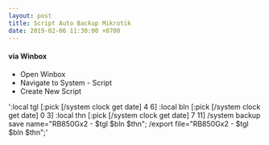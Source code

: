 ```yaml
---
layout: post
title: Script Auto Backup Mikrotik
date: 2019-02-06 11:30:00 +0700
---
```


#### via Winbox
- Open Winbox
- Navigate to System - Script
- Create New Script

':local tgl [:pick [/system clock get date] 4 6]
:local bln [:pick [/system clock get date] 0 3]
:local thn [:pick [/system clock get date] 7 11]
/system backup save name="RB850Gx2 - $tgl $bln $thn";
/export file="RB850Gx2 - $tgl $bln $thn";'

